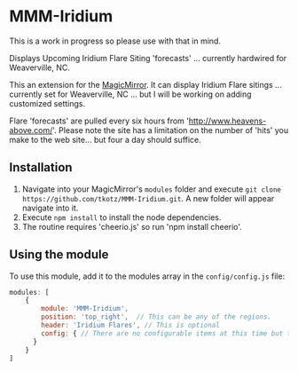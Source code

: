 # MMM-Iridium
This is a work in progress so please use with that in mind.

Displays Upcoming Iridium Flare Siting 'forecasts' ... currently hardwired for Weaverville, NC.  

This an extension for the [MagicMirror](https://github.com/MichMich/MagicMirror). It can display Iridium Flare sitings ... currently set for Weaverville, NC ...  but I will be working on adding customized settings.

Flare 'forecasts' are pulled every six hours from 'http://www.heavens-above.com/'.  Please note the site has a limitation on the number of 'hits' you make to the web site... but four a day should suffice.

## Installation
1. Navigate into your MagicMirror's `modules` folder and execute `git clone https://github.com/tkotz/MMM-Iridium.git`. A new folder will appear navigate into it.
2. Execute `npm install` to install the node dependencies.
3. The routine requires 'cheerio.js' so run 'npm install cheerio'.


## Using the module

To use this module, add it to the modules array in the `config/config.js` file:
````javascript
modules: [
	{
		module: 'MMM-Iridium',
		position: 'top_right',	// This can be any of the regions.
		header: 'Iridium Flares', // This is optional
		config: { // There are no configurable items at this time but they will be.
      }
	}
]
````

